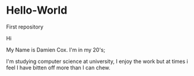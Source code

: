 # Hello-World
First repository

Hi

My Name is Damien Cox.
I'm in my 20's;

I'm studying computer science at university, I enjoy the work but at times i feel I have bitten off more than I can chew.
